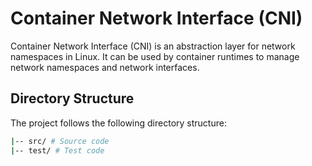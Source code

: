 # Container Network Interface (CNI)

Container Network Interface (CNI) is an abstraction layer for network namespaces in Linux. It can be used by container
runtimes to manage network namespaces and network interfaces.

## Directory Structure

The project follows the following directory structure:

```bash
|-- src/ # Source code
|-- test/ # Test code
```